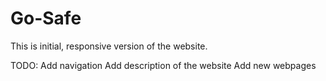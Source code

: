 # Go-Safe

This is initial, responsive version of the website.

TODO: 
Add navigation 
Add description of the website
Add new webpages